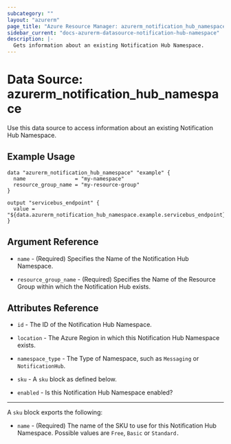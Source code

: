```yaml
---
subcategory: ""
layout: "azurerm"
page_title: "Azure Resource Manager: azurerm_notification_hub_namespace"
sidebar_current: "docs-azurerm-datasource-notification-hub-namespace"
description: |-
  Gets information about an existing Notification Hub Namespace.
---
```


# Data Source: azurerm_notification_hub_namespace

Use this data source to access information about an existing Notification Hub Namespace.

## Example Usage

```hcl
data "azurerm_notification_hub_namespace" "example" {
  name                = "my-namespace"
  resource_group_name = "my-resource-group"
}

output "servicebus_endpoint" {
  value = "${data.azurerm_notification_hub_namespace.example.servicebus_endpoint}"
}
```

## Argument Reference

* `name` - (Required) Specifies the Name of the Notification Hub Namespace.

* `resource_group_name` - (Required) Specifies the Name of the Resource Group within which the Notification Hub exists.

## Attributes Reference

* `id` - The ID of the Notification Hub Namespace.

* `location` - The Azure Region in which this Notification Hub Namespace exists.

* `namespace_type` - The Type of Namespace, such as `Messaging` or `NotificationHub`.

* `sku` - A `sku` block as defined below.

* `enabled` - Is this Notification Hub Namespace enabled?

---

A `sku` block exports the following:

* `name` - (Required) The name of the SKU to use for this Notification Hub Namespace. Possible values are `Free`, `Basic` or `Standard.`
